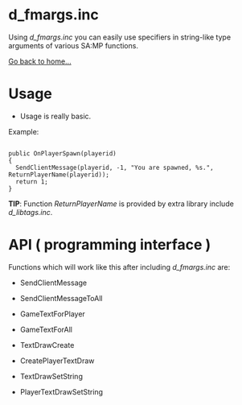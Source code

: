 # d_fmargs.inc

Using *d_fmargs.inc* you can easily use specifiers in string-like type arguments of various SA:MP functions.

[Go back to home...](README.md)

# Usage

- Usage is really basic.

Example:

```pawn

public OnPlayerSpawn(playerid)
{
  SendClientMessage(playerid, -1, "You are spawned, %s.", ReturnPlayerName(playerid));
  return 1;
}
```
**TIP**: Function *ReturnPlayerName* is provided by extra library include *d_libtags.inc*.

# API ( programming interface )

Functions which will work like this after including *d_fmargs.inc* are:

- SendClientMessage 

- SendClientMessageToAll 

- GameTextForPlayer 

- GameTextForAll 

- TextDrawCreate 

- CreatePlayerTextDraw 

- TextDrawSetString 

- PlayerTextDrawSetString 
